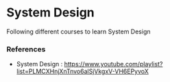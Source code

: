 # System Design


Following different courses to learn System Design


### References

- System Design : https://www.youtube.com/playlist?list=PLMCXHnjXnTnvo6alSjVkgxV-VH6EPyvoX